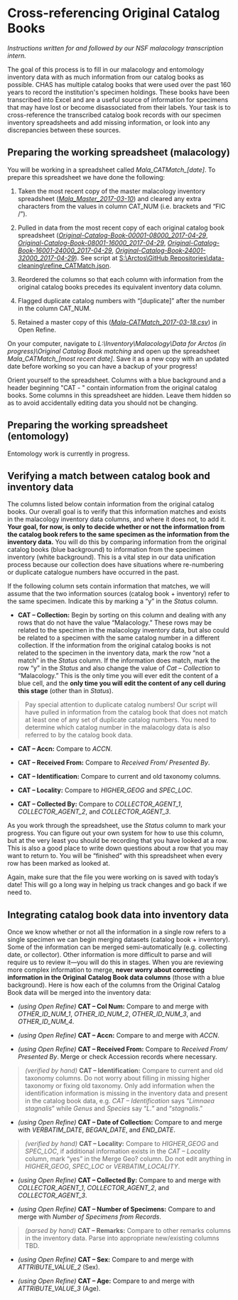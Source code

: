 # Cross-referencing Original Catalog Books

*Instructions written for and followed by our NSF malacology transcription intern.*

The goal of this process is to fill in our malacology and entomology inventory data with as much information from our catalog books as possible. CHAS has multiple catalog books that were used over the past 160 years to record the institution's specimen holdings. These books have been transcribed into Excel and are a useful source of information for specimens that may have lost or become disassociated from their labels. Your task is to cross-reference the transcribed catalog book records with our specimen inventory spreadsheets and add missing information, or look into any discrepancies between these sources.

## Preparing the working spreadsheet (malacology)

You will be working in a spreadsheet called *Mala\_CATMatch\_[date]*. To prepare this spreadsheet we have done the following:

1. Taken the most recent copy of the master malacology inventory spreadsheet ([*Mala_Master_2017-03-10*](../working-files/Mala_Master_2017-03-10.csv)) and cleared any extra characters from the values in column CAT_NUM (i.e. brackets and “FIC /”).

1. Pulled in data from the most recent copy of each original catalog book spreadsheet (*[Original-Catalog-Book-00001-08000_2017-04-29](../working-files/Original-Catalog-Book-00001-08000_2017-04-29.csv)*, *[Original-Catalog-Book-08001-16000_2017-04-29](../working-files/Original-Catalog-Book-08001-16000_2017-04-29.csv)*, *[Original-Catalog-Book-16001-24000_2017-04-29](../working-files/Original-Catalog-Book-16001-24000_2017-04-29.csv)*, *[Original-Catalog-Book-24001-32000_2017-04-29](../working-files/Original-Catalog-Book-24001-32000_2017-04-29.csv)*). See script at [S:\Arctos\GitHub Repositories\data-cleaning\refine_CATMatch.json](../refine-scripts/refine_CATMatch.json).

1. Reordered the columns so that each column with information from the original catalog books precedes its equivalent inventory data column.

1. Flagged duplicate catalog numbers with “[duplicate]” after the number in the column CAT_NUM.

1. Retained a master copy of this ([*Mala-CATMatch_2017-03-18.csv*](../working-files/Mala_CATMatch_2017-03-18.csv)) in Open Refine.

On your computer, navigate to *L:\Inventory\Malacology\Data for Arctos (in progress)\Original Catalog Book matching* and open up the spreadsheet *Mala\_CATMatch\_[most recent date]*. Save it as a new copy with an updated date before working so you can have a backup of your progress!

Orient yourself to the spreadsheet. Columns with a blue background and a header beginning "CAT - " contain information from the original catalog books. Some columns in this spreadsheet are hidden. Leave them hidden so as to avoid accidentally editing data you should not be changing.

## Preparing the working spreadsheet (entomology)

Entomology work is currently in progress.

## Verifying a match between catalog book and inventory data

The columns listed below contain information from the original catalog books. Our overall goal is to verify that this information matches and exists in the malacology inventory data columns, and where it does not, to add it. **Your goal, for now, is only to decide whether or not the information from the catalog book refers to the same specimen as the information from the inventory data.** You will do this by comparing information from the original catalog books (blue background) to information from the specimen inventory (white background). This is a vital step in our data unification process because our collection does have situations where re-numbering or duplicate catalogue numbers have occurred in the past.

If the following column sets contain information that matches, we will assume that the two information sources (catalog book + inventory) refer to the same specimen. Indicate this by marking a “y” in the *Status* column.

-	**CAT – Collection:** Begin by sorting on this column and dealing with any rows that do not have the value “Malacology.” These rows may be related to the specimen in the malacology inventory data, but also could be related to a specimen with the same catalog number in a different collection. If the information from the original catalog books is not related to the specimen in the inventory data, mark the row “not a match” in the *Status* column. If the information does match, mark the row “y” in the *Status* and also change the value of *Cat – Collection* to “Malacology.” This is the only time you will ever edit the content of a blue cell, and the **only time you will edit the content of any cell during this stage** (other than in *Status*).

 > Pay special attention to duplicate catalog numbers! Our script will have pulled in information from the catalog book that does not match at least one of any set of duplicate catalog numbers. You need to determine which catalog number in the malacology data is also referred to by the catalog book data.

-	**CAT – Accn:** Compare to *ACCN*.

-	**CAT – Received From:** Compare to *Received From/ Presented By*.

-	**CAT – Identification:** Compare to current and old taxonomy columns.

-	**CAT – Locality:** Compare to *HIGHER_GEOG* and *SPEC_LOC*.

-	**CAT – Collected By:** Compare to *COLLECTOR_AGENT_1*, *COLLECTOR_AGENT_2*, and *COLLECTOR_AGENT_3*.

As you work through the spreadsheet, use the *Status* column to mark your progress. You can figure out your own system for how to use this column, but at the very least you should be recording that you have looked at a row. This is also a good place to write down questions about a row that you may want to return to. You will be “finished” with this spreadsheet when every row has been marked as looked at.

Again, make sure that the file you were working on is saved with today’s date! This will go a long way in helping us track changes and go back if we need to.

## Integrating catalog book data into inventory data

Once we know whether or not all the information in a single row refers to a single specimen we can begin merging datasets (catalog book + inventory). Some of the information can be merged semi-automatically (e.g. collecting date, or collector). Other information is more difficult to parse and will require us to review it—you will do this in stages. When you are reviewing more complex information to merge, **never worry about correcting information in the Original Catalog Book data columns** (those with a blue background). Here is how each of the columns from the Original Catalog Book data will be merged into the inventory data:

-	*(using Open Refine)* **CAT – Col Num:** Compare to and merge with *OTHER_ID_NUM_1*, *OTHER_ID_NUM_2*, *OTHER_ID_NUM_3*, and *OTHER_ID_NUM_4*.

-	*(using Open Refine)* **CAT – Accn:** Compare to and merge with *ACCN*.

-	*(using Open Refine)* **CAT – Received From:** Compare to *Received From/ Presented By*. Merge or check Accession records where necessary.

 >	*(verified by hand)* **CAT – Identification:** Compare to current and old taxonomy columns. Do not worry about filling in missing higher taxonomy or fixing old taxonomy. Only add information when the identification information is missing in the inventory data and present in the catalog book data, e.g. *CAT – Identification* says “*Limnaea stagnalis*” while *Genus* and *Species* say “*L.*” and “*stagnalis*.”

-	*(using Open Refine)* **CAT – Date of Collection:** Compare to and merge with *VERBATIM_DATE*, *BEGAN_DATE*, and *END_DATE*.

 >	*(verified by hand)* **CAT – Locality:** Compare to *HIGHER_GEOG* and *SPEC_LOC*, if additional information exists in the *CAT – Locality* column, mark “yes” in the Merge Geo? column. Do not edit anything in *HIGHER_GEOG*, *SPEC_LOC* or *VERBATIM_LOCALITY*.

-	*(using Open Refine)* **CAT – Collected By:** Compare to and merge with *COLLECTOR_AGENT_1*, *COLLECTOR_AGENT_2*, and *COLLECTOR_AGENT_3*.

-	*(using Open Refine)* **CAT – Number of Specimens:** Compare to and merge with *Number of Specimens from Records*.

 >	*(parsed by hand)* **CAT – Remarks:** Compare to other remarks columns in the inventory data. Parse into appropriate new/existing columns TBD.

-	*(using Open Refine)* **CAT – Sex:** Compare to and merge with *ATTRIBUTE_VALUE_2* (Sex).

-	*(using Open Refine)* **CAT – Age:** Compare to and merge with *ATTRIBUTE_VALUE_3* (Age).
